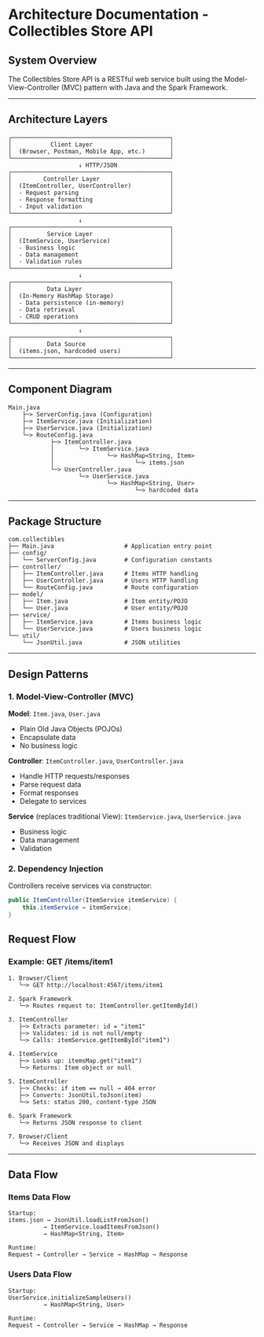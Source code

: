 # Architecture Documentation - Collectibles Store API

## System Overview

The Collectibles Store API is a RESTful web service built using the Model-View-Controller (MVC) pattern with Java and the Spark Framework.

---

## Architecture Layers

```
┌─────────────────────────────────────────────┐
│           Client Layer                      │
│  (Browser, Postman, Mobile App, etc.)       │
└─────────────────────────────────────────────┘
                    ↓ HTTP/JSON
┌─────────────────────────────────────────────┐
│         Controller Layer                    │
│  (ItemController, UserController)           │
│  - Request parsing                          │
│  - Response formatting                      │
│  - Input validation                         │
└─────────────────────────────────────────────┘
                    ↓
┌─────────────────────────────────────────────┐
│          Service Layer                      │
│  (ItemService, UserService)                 │
│  - Business logic                           │
│  - Data management                          │
│  - Validation rules                         │
└─────────────────────────────────────────────┘
                    ↓
┌─────────────────────────────────────────────┐
│          Data Layer                         │
│  (In-Memory HashMap Storage)                │
│  - Data persistence (in-memory)             │
│  - Data retrieval                           │
│  - CRUD operations                          │
└─────────────────────────────────────────────┘
                    ↓
┌─────────────────────────────────────────────┐
│          Data Source                        │
│  (items.json, hardcoded users)              │
└─────────────────────────────────────────────┘
```

---

## Component Diagram

```
Main.java
    ├─> ServerConfig.java (Configuration)
    ├─> ItemService.java (Initialization)
    ├─> UserService.java (Initialization)
    └─> RouteConfig.java
            ├─> ItemController.java
            │       └─> ItemService.java
            │               └─> HashMap<String, Item>
            │                       └─> items.json
            └─> UserController.java
                    └─> UserService.java
                            └─> HashMap<String, User>
                                    └─> hardcoded data
```

---

## Package Structure

```
com.collectibles
├── Main.java                    # Application entry point
├── config/
│   └── ServerConfig.java        # Configuration constants
├── controller/
│   ├── ItemController.java      # Items HTTP handling
│   ├── UserController.java      # Users HTTP handling
│   └── RouteConfig.java         # Route configuration
├── model/
│   ├── Item.java                # Item entity/POJO
│   └── User.java                # User entity/POJO
├── service/
│   ├── ItemService.java         # Items business logic
│   └── UserService.java         # Users business logic
└── util/
    └── JsonUtil.java            # JSON utilities
```

---

## Design Patterns

### 1. Model-View-Controller (MVC)

**Model**: `Item.java`, `User.java`
- Plain Old Java Objects (POJOs)
- Encapsulate data
- No business logic

**Controller**: `ItemController.java`, `UserController.java`
- Handle HTTP requests/responses
- Parse request data
- Format responses
- Delegate to services

**Service** (replaces traditional View): `ItemService.java`, `UserService.java`
- Business logic
- Data management
- Validation

### 2. Dependency Injection

Controllers receive services via constructor:
```java
public ItemController(ItemService itemService) {
    this.itemService = itemService;
}
```

## Request Flow

### Example: GET /items/item1

```
1. Browser/Client
   └─> GET http://localhost:4567/items/item1

2. Spark Framework
   └─> Routes request to: ItemController.getItemById()

3. ItemController
   ├─> Extracts parameter: id = "item1"
   ├─> Validates: id is not null/empty
   └─> Calls: itemService.getItemById("item1")

4. ItemService
   ├─> Looks up: itemsMap.get("item1")
   └─> Returns: Item object or null

5. ItemController
   ├─> Checks: if item == null → 404 error
   ├─> Converts: JsonUtil.toJson(item)
   └─> Sets: status 200, content-type JSON

6. Spark Framework
   └─> Returns JSON response to client

7. Browser/Client
   └─> Receives JSON and displays
```

---

## Data Flow

### Items Data Flow

```
Startup:
items.json → JsonUtil.loadListFromJson() 
          → ItemService.loadItemsFromJson() 
          → HashMap<String, Item>

Runtime:
Request → Controller → Service → HashMap → Response
```

### Users Data Flow

```
Startup:
UserService.initializeSampleUsers() 
          → HashMap<String, User>

Runtime:
Request → Controller → Service → HashMap → Response
```